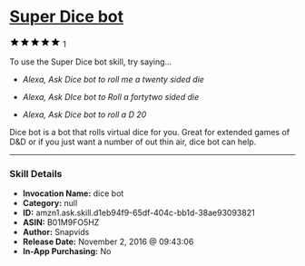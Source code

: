 # [Super Dice bot](http://alexa.amazon.com/#skills/amzn1.ask.skill.d1eb94f9-65df-404c-bb1d-38ae93093821)
![5 stars](../../images/ic_star_black_18dp_1x.png)![5 stars](../../images/ic_star_black_18dp_1x.png)![5 stars](../../images/ic_star_black_18dp_1x.png)![5 stars](../../images/ic_star_black_18dp_1x.png)![5 stars](../../images/ic_star_black_18dp_1x.png) 1

To use the Super Dice bot skill, try saying...

* *Alexa, Ask Dice bot to roll me a twenty sided die*

* *Alexa, Ask DIce bot to Roll a fortytwo sided die*

* *Alexa, Ask Dice bot to roll a D 20*

Dice bot is a bot that rolls virtual dice for you. Great for extended games of D&D or if you just want a number of out thin air, dice bot can help.

***

### Skill Details

* **Invocation Name:** dice bot
* **Category:** null
* **ID:** amzn1.ask.skill.d1eb94f9-65df-404c-bb1d-38ae93093821
* **ASIN:** B01M9FO5HZ
* **Author:** Snapvids
* **Release Date:** November 2, 2016 @ 09:43:06
* **In-App Purchasing:** No
